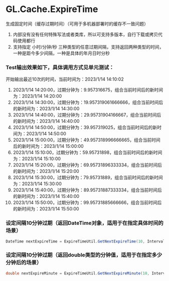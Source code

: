 # GL.Cache.ExpireTime
生成固定时间（缓存过期时间）（可用于多机器部署时的缓存不一致问题）
1. 内部没有没有任何特殊写法或者类库，所以可支持多版本，自行下载或拷贝代码使用都行
2. 支持指定 小时/分钟/秒 三种类型的任意过期间隔，支持返回两种类型的时间，一种是距今多少间隔，一种是具体的年月日时分秒

### Test输出效果如下，具体调用方式见单元测试：

开始输出最近10次的时间，当前时间为：2023/1/14 14:10:02 

1. 2023/1/14 14:20:00，过期分钟为：9.957316675，组合当前时间后的新时间为：2023/1/14 14:20:00
2. 2023/1/14 14:30:00，过期分钟为：19.957319061666666，组合当前时间后的新时间为：2023/1/14 14:30:00
3. 2023/1/14 14:40:00，过期分钟为：29.95731904166667，组合当前时间后的新时间为：2023/1/14 14:40:00
4. 2023/1/14 14:50:00，过期分钟为：39.957319025，组合当前时间后的新时间为：2023/1/14 14:50:00
5. 2023/1/14 15:00:00，过期分钟为：49.957318996666665，组合当前时间后的新时间为：2023/1/14 15:00:00
6. 2023/1/14 15:10:00，过期分钟为：59.95731898，组合当前时间后的新时间为：2023/1/14 15:10:00
7. 2023/1/14 15:20:00，过期分钟为：69.95731896333334，组合当前时间后的新时间为：2023/1/14 15:20:00
8. 2023/1/14 15:30:00，过期分钟为：79.95731889，组合当前时间后的新时间为：2023/1/14 15:30:00
9. 2023/1/14 15:40:00，过期分钟为：89.95731887333334，组合当前时间后的新时间为：2023/1/14 15:40:00
10. 2023/1/14 15:50:00，过期分钟为：99.95731885666666，组合当前时间后的新时间为：2023/1/14 15:50:00


### 设定间隔10分钟过期（返回DateTime对象，适用于在指定具体时间的场景）
```C#
DateTime nextExpireTime = ExpireTimeUtil.GetNextExpireTime(10, IntervalType.Minute);
```

### 设定间隔10分钟过期（返回double类型的分钟值，适用于在指定多少分钟后的场景）
```C#
double nextExpireMinute = ExpireTimeUtil.GetNextExpireMinute(10, IntervalType.Minute);
```
